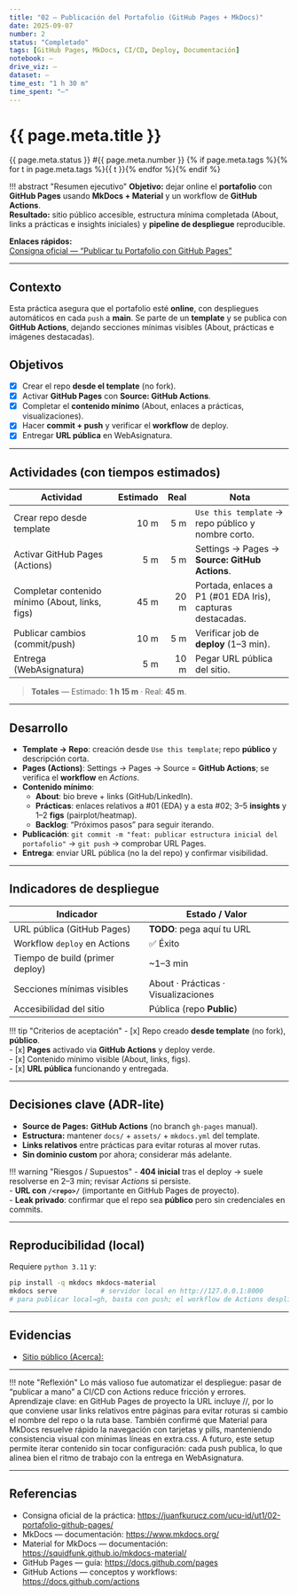 ```yaml
---
title: "02 — Publicación del Portafolio (GitHub Pages + MkDocs)"
date: 2025-09-07
number: 2
status: "Completado"
tags: [GitHub Pages, MkDocs, CI/CD, Deploy, Documentación]
notebook: —
drive_viz: —
dataset: —
time_est: "1 h 30 m"
time_spent: "—"
---
```


# {{ page.meta.title }}

<span class="pill">{{ page.meta.status }}</span>
<span class="pill">#{{ page.meta.number }}</span>
{% if page.meta.tags %}{% for t in page.meta.tags %}<span class="pill">{{ t }}</span>{% endfor %}{% endif %}

!!! abstract "Resumen ejecutivo"
    **Objetivo:** dejar online el **portafolio** con **GitHub Pages** usando **MkDocs + Material** y un workflow de **GitHub Actions**.  
    **Resultado:** sitio público accesible, estructura mínima completada (About, links a prácticas e insights iniciales) y **pipeline de despliegue** reproducible.

**Enlaces rápidos:**  
[Consigna oficial — “Publicar tu Portafolio con GitHub Pages”](https://juanfkurucz.com/ucu-id/ut1/02-portafolio-github-pages/)

---

## Contexto
Esta práctica asegura que el portafolio esté **online**, con despliegues automáticos en cada `push` a **main**. Se parte de un **template** y se publica con **GitHub Actions**, dejando secciones mínimas visibles (About, prácticas e imágenes destacadas).

## Objetivos
- [x] Crear el repo **desde el template** (no fork).  
- [x] Activar **GitHub Pages** con **Source: GitHub Actions**.  
- [x] Completar el **contenido mínimo** (About, enlaces a prácticas, visualizaciones).  
- [x] Hacer **commit + push** y verificar el **workflow** de deploy.  
- [x] Entregar **URL pública** en WebAsignatura.

---

## Actividades (con tiempos estimados)

| Actividad                                         | Estimado | Real | Nota |
|---|---:|---:|---|
| Crear repo desde template                         | 10 m | 5 m | `Use this template` → repo público y nombre corto. |
| Activar GitHub Pages (Actions)                    | 5 m  | 5 m | Settings → Pages → **Source: GitHub Actions**. |
| Completar contenido mínimo (About, links, figs)   | 45 m | 20 m | Portada, enlaces a P1 (#01 EDA Iris), capturas destacadas. |
| Publicar cambios (commit/push)                    | 10 m | 5 m | Verificar job de **deploy** (1–3 min). |
| Entrega (WebAsignatura)                           | 5 m  | 10 m | Pegar URL pública del sitio. |

> **Totales** — Estimado: **1 h 15 m** · Real: **45 m**.

---

## Desarrollo

- **Template → Repo**: creación desde `Use this template`; repo **público** y descripción corta.  
- **Pages (Actions)**: Settings → Pages → Source = **GitHub Actions**; se verifica el **workflow** en *Actions*.  
- **Contenido mínimo**:  
  - **About**: bio breve + links (GitHub/LinkedIn).  
  - **Prácticas**: enlaces relativos a #01 (EDA) y a esta #02; 3–5 **insights** y 1–2 **figs** (pairplot/heatmap).  
  - **Backlog**: “Próximos pasos” para seguir iterando.  
- **Publicación**: `git commit -m "feat: publicar estructura inicial del portafolio"` → `git push` → comprobar URL Pages.  
- **Entrega**: enviar URL pública (no la del repo) y confirmar visibilidad.

---

## Indicadores de despliegue

| Indicador                                     | Estado / Valor |
|---|---|
| URL pública (GitHub Pages)                    | **TODO**: pega aquí tu URL |
| Workflow `deploy` en Actions                  | ✅ Éxito |
| Tiempo de build (primer deploy)               | ~1–3 min |
| Secciones mínimas visibles                    | About · Prácticas · Visualizaciones |
| Accesibilidad del sitio                       | Pública (repo **Public**) |

!!! tip "Criterios de aceptación"
    - [x] Repo creado **desde template** (no fork), **público**.  
    - [x] **Pages** activado via **GitHub Actions** y deploy verde.  
    - [x] Contenido mínimo visible (About, links, figs).  
    - [x] **URL pública** funcionando y entregada.

---

## Decisiones clave (ADR-lite)
- **Source de Pages:** **GitHub Actions** (no branch `gh-pages` manual).  
- **Estructura:** mantener `docs/` + `assets/` + `mkdocs.yml` del template.  
- **Links relativos** entre prácticas para evitar roturas al mover rutas.  
- **Sin dominio custom** por ahora; considerar más adelante.

!!! warning "Riesgos / Supuestos"
    - **404 inicial** tras el deploy → suele resolverse en 2–3 min; revisar *Actions* si persiste.  
    - **URL con `/<repo>/`** (importante en GitHub Pages de proyecto).  
    - **Leak privado**: confirmar que el repo sea **público** pero sin credenciales en commits.

---

## Reproducibilidad (local)
Requiere `python 3.11` y:

```bash
pip install -q mkdocs mkdocs-material
mkdocs serve           # servidor local en http://127.0.0.1:8000
# para publicar local→gh, basta con push; el workflow de Actions despliega solo
```
---

## Evidencias

- [Sitio público (Acerca):](https://aleaurre.github.io/ia-portfolio/acerca/)

---

!!! note "Reflexión"
    Lo más valioso fue automatizar el despliegue: pasar de “publicar a mano” a CI/CD con Actions reduce fricción y errores.
    Aprendizaje clave: en GitHub Pages de proyecto la URL incluye /<repo>/, por lo que conviene usar links relativos entre páginas para evitar roturas si cambio el nombre del repo o la ruta base.
    También confirmé que Material para MkDocs resuelve rápido la navegación con tarjetas y pills, manteniendo consistencia visual con mínimas líneas en extra.css.
    A futuro, este setup permite iterar contenido sin tocar configuración: cada push publica, lo que alinea bien el ritmo de trabajo con la entrega en WebAsignatura.

---

## Referencias
-  Consigna oficial de la práctica: https://juanfkurucz.com/ucu-id/ut1/02-portafolio-github-pages/
-  MkDocs — documentación: https://www.mkdocs.org/
-  Material for MkDocs — documentación: https://squidfunk.github.io/mkdocs-material/
-  GitHub Pages — guía: https://docs.github.com/pages
-  GitHub Actions — conceptos y workflows: https://docs.github.com/actions


